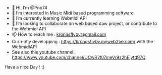 - 👋 Hi, I’m @Pno74
- 👀 I’m interested in Music Midi based programming software 
- 🌱 I’m currently learning Webmidi API
- 💞️ I’m looking to collaborate on web based daw project, or contribute to the Webmidi API
- 📫 How to reach me : kronosflyby@gmail.com
- Currently developping : https://kronosflyby.myweb2be.com/ with the WebmidiAPI
- See also this youtube channel : https://www.youtube.com/channel/UCwR2I07meVr9z2hEiytd97Q

Have a nice Day ! :)

<!---
Pno74/Pno74 is a ✨ special ✨ repository because its `README.md` (this file) appears on your GitHub profile.
You can click the Preview link to take a look at your changes.
--->
